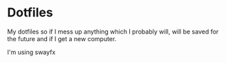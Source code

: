 # Dotfiles
My dotfiles so if I mess up anything which I probably will,
will be saved for the future and if I get a new computer.

I'm using swayfx
